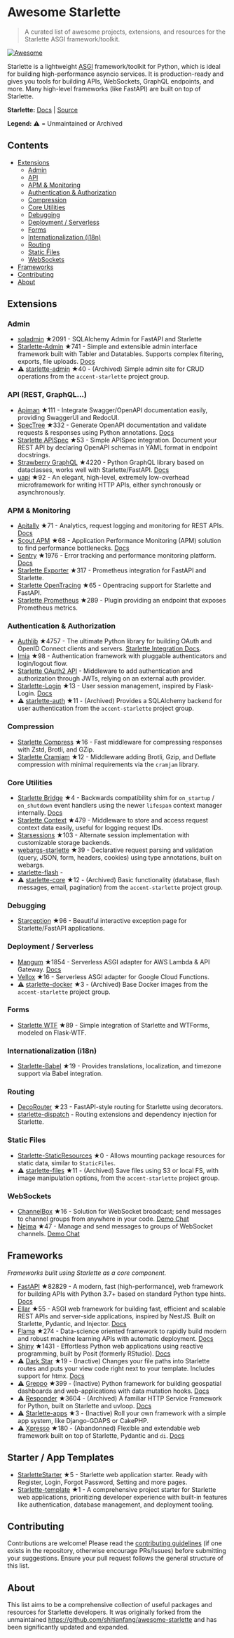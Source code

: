 # Awesome Starlette

> A curated list of awesome projects, extensions, and resources for the Starlette ASGI framework/toolkit.

[![Awesome](https://awesome.re/badge.svg)](https://awesome.re)

Starlette is a lightweight [ASGI](https://asgi.readthedocs.io/) framework/toolkit for Python, which is ideal for building high-performance asyncio services. It is production-ready and gives you tools for building APIs, WebSockets, GraphQL endpoints, and more. Many high-level frameworks (like FastAPI) are built on top of Starlette.

**Starlette:** [Docs](https://www.starlette.io/) | [Source](https://github.com/encode/starlette)

**Legend:** ⚠️ = Unmaintained or Archived

## Contents

- [Extensions](#extensions)
  - [Admin](#admin)
  - [API](#api)
  - [APM & Monitoring](#apm--monitoring)
  - [Authentication & Authorization](#authentication--authorization)
  - [Compression](#compression)
  - [Core Utilities](#core-utilities)
  - [Debugging](#debugging)
  - [Deployment / Serverless](#deployment--serverless)
  - [Forms](#forms)
  - [Internationalization (i18n)](#internationalization-i18n)
  - [Routing](#routing)
  - [Static Files](#static-files)
  - [WebSockets](#websockets)
- [Frameworks](#frameworks)
- [Contributing](#contributing)
- [About](#about)

## Extensions

### Admin

- [sqladmin](https://github.com/aminalaee/sqladmin) ★2091 -  SQLAlchemy Admin for FastAPI and Starlette
- [Starlette-Admin](https://github.com/jowilf/starlette-admin) ★741 - Simple and extensible admin interface framework built with Tabler and Datatables. Supports complex filtering, exports, file uploads. [Docs](https://jowilf.github.io/starlette-admin)
- ⚠️ [starlette-admin](https://github.com/accent-starlette/starlette-admin) ★40 - (Archived) Simple admin site for CRUD operations from the `accent-starlette` project group.

### API (REST, GraphQL...)

- [Apiman](https://github.com/strongbugman/apiman) ★111 - Integrate Swagger/OpenAPI documentation easily, providing SwaggerUI and RedocUI.
- [SpecTree](https://github.com/0b01001001/spectree) ★332 - Generate OpenAPI documentation and validate requests & responses using Python annotations. [Docs](https://spectree.readthedocs.io/)
- [Starlette APISpec](https://github.com/Woile/starlette-apispec) ★53 - Simple APISpec integration. Document your REST API by declaring OpenAPI schemas in YAML format in endpoint docstrings.
- [Strawberry GraphQL](https://github.com/strawberry-graphql/strawberry) ★4220 - Python GraphQL library based on dataclasses, works well with Starlette/FastAPI. [Docs](https://strawberry.rocks/)
- [uapi](https://github.com/Tinche/uapi) ★92 - An elegant, high-level, extremely low-overhead microframework for writing HTTP APIs, either synchronously or asynchronously.

### APM & Monitoring

- [Apitally](https://github.com/apitally/apitally-py) ★71 - Analytics, request logging and monitoring for REST APIs. [Docs](https://docs.apitally.io/frameworks/starlette)
- [Scout APM](https://github.com/scoutapp/scout_apm_python) ★68 - Application Performance Monitoring (APM) solution to find performance bottlenecks. [Docs](https://docs.scoutapm.com/#python-agent)
- [Sentry](https://github.com/getsentry/sentry-python) ★1976 - Error tracking and performance monitoring platform. [Docs](https://docs.sentry.io/platforms/python/guides/starlette/)
- [Starlette Exporter](https://github.com/stephenhillier/starlette_exporter) ★317 - Prometheus integration for FastAPI and Starlette.
- [Starlette OpenTracing](https://github.com/acidjunk/starlette-opentracing) ★65 - Opentracing support for Starlette and FastAPI.
- [Starlette Prometheus](https://github.com/perdy/starlette-prometheus) ★289 - Plugin providing an endpoint that exposes Prometheus metrics.

### Authentication & Authorization

- [Authlib](https://github.com/lepture/Authlib) ★4757 - The ultimate Python library for building OAuth and OpenID Connect clients and servers. [Starlette Integration Docs](https://docs.authlib.org/en/latest/client/starlette.html).
- [Imia](https://github.com/alex-oleshkevich/imia) ★98 - Authentication framework with pluggable authenticators and login/logout flow.
- [Starlette OAuth2 API](https://gitlab.com/jorgecarleitao/starlette-oauth2-api) - Middleware to add authentication and authorization through JWTs, relying on an external auth provider.
- [Starlette-Login](https://github.com/jockerz/Starlette-Login) ★13 - User session management, inspired by Flask-Login. [Docs](https://starlette-login.readthedocs.io/en/stable/)
- ⚠️ [starlette-auth](https://github.com/accent-starlette/starlette-auth) ★11 - (Archived) Provides a SQLAlchemy backend for user authentication from the `accent-starlette` project group.

### Compression

- [Starlette Compress](https://github.com/Zaczero/starlette-compress) ★16 - Fast middleware for compressing responses with Zstd, Brotli, and GZip.
- [Starlette Cramjam](https://github.com/developmentseed/starlette-cramjam) ★12 - Middleware adding Brotli, Gzip, and Deflate compression with minimal requirements via the `cramjam` library.

### Core Utilities

- [Starlette Bridge](https://github.com/tarsil/starlette-bridge) ★4 - Backwards compatibility shim for `on_startup` / `on_shutdown` event handlers using the newer `lifespan` context manager internally. [Docs](https://starlette-bridge.tarsild.io/)
- [Starlette Context](https://github.com/tomwojcik/starlette-context) ★479 - Middleware to store and access request context data easily, useful for logging request IDs.
- [Starsessions](https://github.com/alex-oleshkevich/starsessions) ★103 - Alternate session implementation with customizable storage backends.
- [webargs-starlette](https://github.com/sloria/webargs-starlette) ★39 - Declarative request parsing and validation (query, JSON, form, headers, cookies) using type annotations, built on webargs.
- [starlette-flash]() -
- ⚠️ [starlette-core](https://github.com/accent-starlette/starlette-core) ★12 - (Archived) Basic functionality (database, flash messages, email, pagination) from the `accent-starlette` project group.

### Debugging

- [Starception](https://github.com/alex-oleshkevich/starception) ★96 - Beautiful interactive exception page for Starlette/FastAPI applications.

### Deployment / Serverless

- [Mangum](https://github.com/erm/mangum) ★1854 - Serverless ASGI adapter for AWS Lambda & API Gateway. [Docs](https://mangum.io/)
- [Vellox](https://github.com/junah201/vellox) ★16 - Serverless ASGI adapter for Google Cloud Functions.
- ⚠️ [starlette-docker](https://github.com/accent-starlette/starlette-docker) ★3 - (Archived) Base Docker images from the `accent-starlette` project group.

### Forms

- [Starlette WTF](https://github.com/muicss/starlette-wtf) ★89 - Simple integration of Starlette and WTForms, modeled on Flask-WTF.

### Internationalization (i18n)

- [Starlette-Babel](https://github.com/alex-oleshkevich/starlette_babel) ★19 - Provides translations, localization, and timezone support via Babel integration.

### Routing

- [DecoRouter](https://github.com/MrPigss/DecoRouter) ★23 - FastAPI-style routing for Starlette using decorators.
- [starlette-dispatch](https://github.com/alex-oleshkevich/starlette-dispatch) - Routing extensions and dependency injection for Starlette.

### Static Files

- [Starlette-StaticResources](https://github.com/DavidVentura/starlette-static-resources) ★0 - Allows mounting package resources for static data, similar to `StaticFiles`.
- ⚠️ [starlette-files](https://github.com/accent-starlette/starlette-files) ★11 - (Archived) Save files using S3 or local FS, with image manipulation options, from the `accent-starlette` project group.

### WebSockets

- [ChannelBox](https://github.com/Sobolev5/channel-box) ★16 - Solution for WebSocket broadcast; send messages to channel groups from anywhere in your code. [Demo Chat](https://channel-box.andrey-sobolev.ru/)
- [Nejma](https://github.com/taoufik07/nejma) ★47 - Manage and send messages to groups of WebSocket channels. [Demo Chat](https://github.com/taoufik07/nejma-chat)

## Frameworks

*Frameworks built using Starlette as a core component.*

- [FastAPI](https://github.com/tiangolo/fastapi) ★82829 - A modern, fast (high-performance), web framework for building APIs with Python 3.7+ based on standard Python type hints. [Docs](https://fastapi.tiangolo.com/)
- [Ellar](https://github.com/eadwinCode/ellar) ★55 - ASGI web framework for building fast, efficient and scalable REST APIs and server-side applications, inspired by NestJS. Built on Starlette, Pydantic, and Injector. [Docs](https://eadwincode.github.io/ellar/)
- [Flama](https://github.com/vortico/flama) ★274 - Data-science oriented framework to rapidly build modern and robust machine learning APIs with automatic deployment. [Docs](https://flama.dev/)
- [Shiny](https://github.com/posit-dev/py-shiny) ★1431 - Effortless Python web applications using reactive programming, built by Posit (formerly RStudio). [Docs](https://shiny.posit.co/py/)
- ⚠️ [Dark Star](https://github.com/lllama/dark-star) ★19 - (Inactive) Changes your file paths into Starlette routes and puts your view code right next to your template. Includes support for htmx. [Docs](https://lllama.github.io/dark-star)
- ⚠️ [Greppo](https://github.com/greppo-io/greppo) ★399 - (Inactive) Python framework for building geospatial dashboards and web-applications with data mutation hooks. [Docs](https://docs.greppo.io/)
- ⚠️ [Responder](https://github.com/taoufik07/responder) ★3604 - (Archived) A familiar HTTP Service Framework for Python, built on Starlette and uvloop. [Docs](https://python-responder.org/en/latest/)
- ⚠️ [Starlette-apps](https://github.com/yourlabs/starlette-apps) ★3 - (Inactive) Roll your own framework with a simple app system, like Django-GDAPS or CakePHP.
- ⚠️ [Xpresso](https://github.com/adriangb/xpresso) ★180 - (Abandonned) Flexible and extendable web framework built on top of Starlette, Pydantic and `di`. [Docs](https://xpresso-api.dev/)

## Starter / App Templates

- [StarletteStarter](https://github.com/jockerz/StarletteStarter) ★5 - Starlette web application starter. Ready with Register, Login, Forgot Password, Setting and more pages.
- [Starlette-template](https://github.com/alex-oleshkevich/starlette-template) ★1 - A comprehensive project starter for Starlette web applications, prioritizing developer experience with built-in features like authentication, database management, and deployment tooling.


## Contributing

Contributions are welcome! Please read the [contributing guidelines](CONTRIBUTING.md) (if one exists in the repository, otherwise encourage PRs/Issues) before submitting your suggestions. Ensure your pull request follows the general structure of this list.

## About

This list aims to be a comprehensive collection of useful packages and resources for Starlette developers. It was originally forked from the unmaintained <https://github.com/shitianfang/awesome-starlette> and has been significantly updated and expanded.
